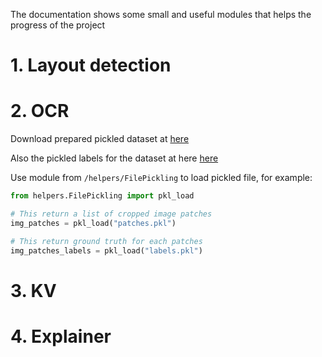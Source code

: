 The documentation shows some small and useful modules that helps the progress of the project

# 1. Layout detection

# 2. OCR
Download prepared pickled dataset at [here](https://drive.google.com/file/d/1-0bRc91c-50S38oC3JYE9BcWwogheiRg/view?usp=sharing)

Also the pickled labels for the dataset at here [here](https://drive.google.com/file/d/1-5jkZ7YT23tCd1-P_5AvKmR3cTyQIJ4n/view?usp=sharing)

Use module from `/helpers/FilePickling` to load pickled file, for example:

```python
from helpers.FilePickling import pkl_load

# This return a list of cropped image patches
img_patches = pkl_load("patches.pkl") 

# This return ground truth for each patches
img_patches_labels = pkl_load("labels.pkl") 
```

# 3. KV

# 4. Explainer

